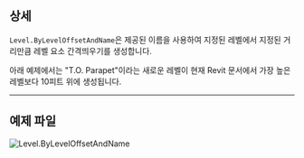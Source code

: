 ## 상세
`Level.ByLevelOffsetAndName`은 제공된 이름을 사용하여 지정된 레벨에서 지정된 거리만큼 레벨 요소 간격띄우기를 생성합니다.

아래 예제에서는 "T.O. Parapet"이라는 새로운 레벨이 현재 Revit 문서에서 가장 높은 레벨보다 10피트 위에 생성됩니다.
___
## 예제 파일

![Level.ByLevelOffsetAndName](./Revit.Elements.Level.ByLevelOffsetAndName_img.jpg)
